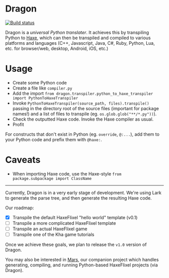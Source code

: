 # Dragon

[![Build status](https://travis-ci.org/nightblade9/dragon.svg?branch=master)](https://travis-ci.org/nightblade9/dragon/)

Dragon is a *universal Python translater*. It achieves this by transpiling Python to [Haxe](http://haxe.org), which can then be transpiled and compiled to various platforms and languages (C++, Javascript, Java, C#, Ruby, Python, Lua, etc. for browser/web, desktop, Android, iOS, etc.)

# Usage

- Create some Python code
- Create a file like `compiler.py`
- Add the import `from dragon.transpiler.python_to_haxe_transpiler import PythonToHaxeTranspiler`
- Invoke `PythonToHaxeTranspiler(source_path, files).transpile()` passing in the directory root of the source files (important for package names!) and a list of files to transpile (eg. `os.glob.glob("**/*.py"))`).
- Check the outputted Haxe code. Invoke the Haxe compiler as usual.
- Profit

For constructs that don't exist in Python (eg. `override`, `@:...`), add them to your Python code and prefix them with `@haxe:`.

# Caveats
- When importing Haxe code, use the Haxe-style `from package.subpackage import ClassName`

----

Currently, Dragon is in a very early stage of development. We're using Lark to generate the parse tree, and then generate the resulting Haxe code. 

Our roadmap:

- [X] Transpile the default HaxeFlixel "hello world" template (v0.1)
- [ ] Transpile a more complicated HaxeFlixel template
- [ ] Transpile an actual HaxeFlixel game
- [ ] Transpile one of the Kha game tutorials
    
Once we achieve these goals, we plan to release the `v1.0` version of Dragon.

You may also be interested in [Mars](https://github.com/nightblade9/mars), our companion project which handles generating, compiling, and running Python-based HaxeFlixel projects (via Dragon).
